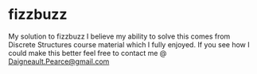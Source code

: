 # fizzbuzz
My solution to fizzbuzz
I believe my ability to solve this comes from Discrete Structures course material which I fully enjoyed.
If you see how I could make this better feel free to contact me @ Daigneault.Pearce@gmail.com
